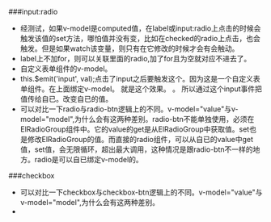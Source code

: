 ###input:radio
* 经测试，如果v-model是computed值，在label或input:radio上点击的时候会触发该值的set方法，哪怕值并没有变，比如在checked的radio上点击，也会触发。但是如果watch该变量，则只有在它修改的时候才会有会触动。
* label上不加for，则可以关联里面的radio,加了for且为空就对应不进去了。
* 自定义表单组件的v-model。
* this.$emit('input', val);点击了input之后要触发这个。因为这是一个自定义表单组件。在上面绑定v-model。
就是这个效果。 <custom-input
  v-bind:value="something"
  v-on:input="something = arguments[0]">
</custom-input>。
所以通过这个input事件把值传给自已。改变自已的值。
* 可以对比一下radio与radio-btn逻辑上的不同。v-model="value"与v-model="model",为什么会有这两种差别。radio-btn不能单独使用，必须在ElRadioGroup组件中。它的value的get是从ElRadioGroup中获取值。set也是修改ElRadioGroup的值。而直接的radio组件，可以从自已的value中get值，set值，会无限循环，超出最大调用，这种情况是跟radio-btn不一样的地方。radio是可以自已绑定v-model的。

###checkbox
* 可以对比一下checkbox与checkbox-btn逻辑上的不同。v-model="value"与v-model="model",为什么会有这两种差别。
* 